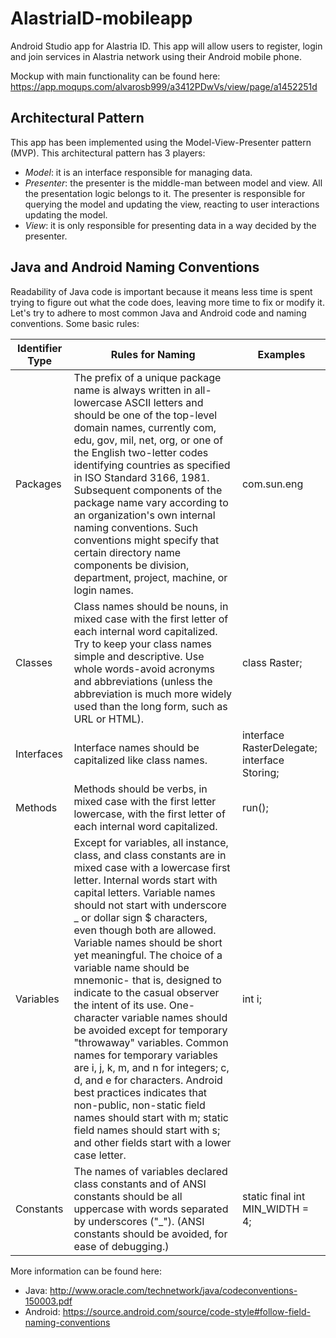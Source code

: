 # AlastriaID-mobileapp
Android Studio app for Alastria ID. 
This app will allow users to register, login and join services in Alastria network using their Android mobile phone.

Mockup with main functionality can be found here:  https://app.moqups.com/alvarosb999/a3412PDwVs/view/page/a1452251d

## Architectural Pattern
This app has been implemented using the Model-View-Presenter pattern (MVP). This architectural pattern has 3 players:
 - *Model*: it is an interface responsible for managing data. 
 - *Presenter*: the presenter is the middle-man between model and view. All the presentation logic belongs to it. The presenter is responsible for querying the model and updating the view, reacting to user interactions updating the model.
 - *View*: it is only responsible for presenting data in a way decided by the presenter. 
 
 ## Java and Android Naming Conventions
Readability of Java code is important because it means less time is spent trying to figure out what the code does, leaving more time to fix or modify it. Let's try to adhere to most common Java and Android code and naming conventions. Some basic rules:

| Identifier Type | Rules for Naming | Examples |
| ------ | ------ | ------ |
| Packages | The prefix of a unique package name is always written in all-lowercase ASCII letters and should be one of the top-level domain names, currently com, edu, gov, mil, net, org, or one of the English two-letter codes identifying countries as specified in ISO Standard 3166, 1981. Subsequent components of the package name vary according to an organization's own internal naming conventions. Such conventions might specify that certain directory name components be division, department, project, machine, or login names. | com.sun.eng |
| Classes | Class names should be nouns, in mixed case with the first letter of each internal word capitalized. Try to keep your class names simple and descriptive. Use whole words-avoid acronyms and abbreviations (unless the abbreviation is much more widely used than the long form, such as URL or HTML). | class Raster; |
| Interfaces | Interface names should be capitalized like class names. | interface RasterDelegate; interface Storing; |
| Methods | Methods should be verbs, in mixed case with the first letter lowercase, with the first letter of each internal word capitalized. | run(); |
| Variables | Except for variables, all instance, class, and class constants are in mixed case with a lowercase first letter. Internal words start with capital letters. Variable names should not start with underscore _ or dollar sign $ characters, even though both are allowed. Variable names should be short yet meaningful. The choice of a variable name should be mnemonic- that is, designed to indicate to the casual observer the intent of its use. One-character variable names should be avoided except for temporary "throwaway" variables. Common names for temporary variables are i, j, k, m, and n for integers; c, d, and e for characters. Android best practices indicates that non-public, non-static field names should start with m; static field names should start with s; and other fields start with a lower case letter.| int i; |
| Constants | The names of variables declared class constants and of ANSI constants should be all uppercase with words separated by underscores ("_"). (ANSI constants should be avoided, for ease of debugging.) | static final int MIN_WIDTH = 4; |

More information can be found here:

 - Java: http://www.oracle.com/technetwork/java/codeconventions-150003.pdf
 - Android: https://source.android.com/source/code-style#follow-field-naming-conventions


